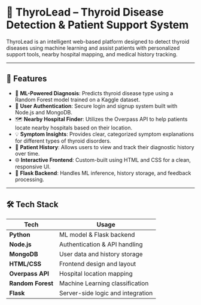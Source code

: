 # 🧬 ThyroLead – Thyroid Disease Detection & Patient Support System

ThyroLead is an intelligent web-based platform designed to detect thyroid diseases using machine learning and assist patients with personalized support tools, nearby hospital mapping, and medical history tracking.

---

## 🚀 Features

- 🤖 **ML-Powered Diagnosis**: Predicts thyroid disease type using a Random Forest model trained on a Kaggle dataset.
- 🔐 **User Authentication**: Secure login and signup system built with Node.js and MongoDB.
- 🗺️ **Nearby Hospital Finder**: Utilizes the Overpass API to help patients locate nearby hospitals based on their location.
- 💡 **Symptom Insights**: Provides clear, categorized symptom explanations for different types of thyroid disorders.
- 📝 **Patient History**: Allows users to view and track their diagnostic history over time.
- 🌐 **Interactive Frontend**: Custom-built using HTML and CSS for a clean, responsive UI.
- 🧪 **Flask Backend**: Handles ML inference, history storage, and feedback processing.

---

## 🛠️ Tech Stack

| Tech         | Usage                                |
|--------------|---------------------------------------|
| **Python**   | ML model & Flask backend              |
| **Node.js**  | Authentication & API handling         |
| **MongoDB**  | User data and history storage         |
| **HTML/CSS** | Frontend design and layout            |
| **Overpass API** | Hospital location mapping         |
| **Random Forest** | Machine Learning classification  |
| **Flask**    | Server-side logic and integration     |



